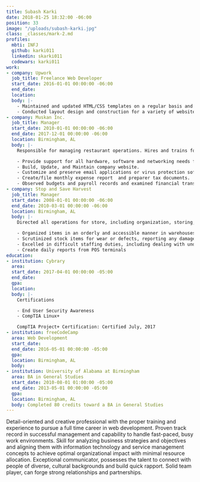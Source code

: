```yaml
---
title: Subash Karki
date: 2018-01-25 18:32:00 -06:00
position: 33
image: "/uploads/subash-karki.jpg"
class: _classes/mark-2.md
profiles:
  mbti: INFJ
  github: karki011
  linkedin: skarki011
  codewars: karki011
work:
- company: Upwork
  job_title: Freelance Web Developer
  start_date: 2016-01-01 00:00:00 -06:00
  end_date: 
  location: 
  body: |-
    - Maintained and updated HTML/CSS templates on a regular basis and as required.
    - Conducted layout design and construction for a variety of websites as assigned.
- company: Muskan Inc.
  job_title: Manager
  start_date: 2010-01-01 00:00:00 -06:00
  end_date: 2017-12-01 00:00:00 -06:00
  location: Birmingham, AL
  body: |-
    Responsible for managing restaurant operations. Hires and trains food service staff, creates menus, business website and orders food and restaurant supplies.

    - Provide support for all hardware, software and networking needs for company.
    - Build, Update, and Maintain company website.
    - Customize and preserve email applications or virus protection software.
    - Create/file monthly expense report  and preparer tax documents.
    - Observed budgets and payroll records and examined financial transactions to guarantee authentic expenditures.
- company: Stop and Save Harvest
  job_title: Manager
  start_date: 2008-01-01 00:00:00 -06:00
  end_date: 2010-03-01 00:00:00 -06:00
  location: Birmingham, AL
  body: |-
    Directed all operations for store, including organization, storing, stocking, staffing, staff supervision, budgeting, P&L statements, and maintenance of financial records.

    - Organized items in an orderly and accessible manner in warehouses, tool rooms, supply rooms, or other areas. Determined proper storage methods, identification, and stock location based on turnover, environmental factors, and physical capabilities of facilities.
    - Scrutinized stock items for wear or defects, reporting any damage to supervisors.
    - Excelled in difficult staffing duties, including dealing with understaffing, refereeing disputes, firing employees, and administering disciplinary procedures.
    - Create daily reports from POS terminals
education:
- institution: Cybrary
  area: 
  start_date: 2017-04-01 00:00:00 -05:00
  end_date: 
  gpa: 
  location: 
  body: |-
    Certifications

    - End User Security Awareness
    - CompTIA Linux+

    CompTIA Project+ Certification: Certified July, 2017
- institution: freeCodeCamp
  area: Web Development
  start_date: 
  end_date: 2016-05-01 00:00:00 -05:00
  gpa: 
  location: Birmingham, AL
  body: 
- institution: University of Alabama at Birmingham
  area: BA in General Studies
  start_date: 2010-08-01 01:00:00 -05:00
  end_date: 2013-05-01 00:00:00 -05:00
  gpa: 
  location: Birmingham, AL
  body: Completed 80 credits toward a BA in General Studies
---
```


Detail-oriented and creative professional with the proper training and experience to pursue a full time career in web development.  Proven track record in successful management and capability to handle fast-paced, busy work environments. Skill for analyzing business strategies and objectives and aligning them with information technology and service management concepts to achieve optimal organizational impact with minimal resource allocation. Exceptional communicator, possesses the talent to connect with people of diverse, cultural backgrounds and build quick rapport. Solid team player, can forge strong relationships and partnerships.
